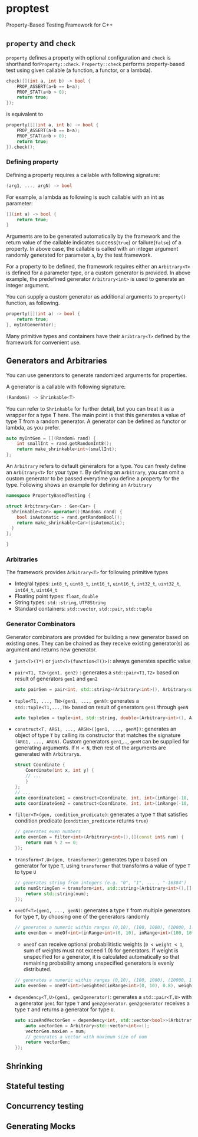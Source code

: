 # proptest
Property-Based Testing Framework for C++

## `property` and `check`

`property` defines a property with optional configuration and `check` is shorthand for`Property::check`.
`Property::check` performs property-based test using given callable (a function, a functor, or a lambda).

```cpp
check([](int a, int b) -> bool {
    PROP_ASSERT(a+b == b+a);
    PROP_STAT(a+b > 0);
    return true;
});
```

is equivalent to

```cpp
property([](int a, int b) -> bool {
    PROP_ASSERT(a+b == b+a);
    PROP_STAT(a+b > 0);
    return true;
}).check();
```

### Defining property
Defining a property requires a callable with following signature:

```cpp
(arg1, ..., argN) -> bool
```

For example, a lambda as following is such callable with an int as parameter:

```cpp
[](int a) -> bool {
    return true;
}
```

Arguments are to be generated automatically by the framework and the return value of the callable indicates success(`true`) or failure(`false`) of a property.
In above case, the callable is called with an integer argument randomly generated for parameter `a`, by the test framework. 

For a property to be defined, the framework requires either an `Arbitrary<T>` is defined for a parameter type, or a custom generator is provided. In above example, the predefined generator `Arbitrary<int>` is used to generate an integer argument.

You can supply a custom generator as additional arguments to `property()` function, as following.

```cpp
property([](int a) -> bool {
    return true;
}, myIntGenerator);
```

Many primitive types and containers have their `Aribtrary<T>` defined by the framework for convenient use.

## Generators and Arbitraries

You can use generators to generate randomized arguments for properties.

A generator is a callable with following signature:

```cpp
(Random&) -> Shrinkable<T>
```

You can refer to `Shrinkable` for further detail, but you can treat it as a wrapper for a type T here. The main point is that this generates a value of type T from a random generator. A generator can be defined as functor or lambda, as you prefer.  

```cpp
auto myIntGen = [](Random& rand) {
    int smallInt = rand.getRandomInt8();
    return make_shrinkable<int>(smallInt);
};
```

An `Arbitrary` refers to default generators for a type. You can freely define an `Arbitrary<T>` for your type `T`. By defining an `Arbitrary`, you can omit a custom generator to be passed everytime you define a property for the type. Following shows an example for defining an `Arbitrary`

```cpp
namespace PropertyBasedTesting {

struct Arbitrary<Car> : Gen<Car> {
  Shrinkable<Car> operator()(Random& rand) {
    bool isAutomatic = rand.getRandomBool();
    return make_shrinkable<Car>(isAutomatic);
  }
};

}
```

### Arbitraries

The framework provides `Arbitrary<T>` for following primitive types
* Integral types: `int8_t`, `uint8_t`, `int16_t`, `uint16_t`, `int32_t`, `uint32_t`, `int64_t`, `uint64_t`
* Floating point types: `float`, `double`
* String types: `std::string`, `UTF8String`
* Standard containers: `std::vector`, `std::pair`, `std::tuple`

### Generator Combinators

Generator combinators are provided for building a new generator based on existing ones. They can be chained as they receive existing generator(s) as argument and returns new generator.

* `just<T>(T*)` or `just<T>(function<T()>)`: always generates specific value

* `pair<T1, T2>(gen1, gen2)` : generates a `std::pair<T1,T2>` based on result of generators `gen1` and `gen2`

	```cpp
	auto pairGen = pair<int, std::string>(Arbitrary<int>(), Arbitrary<std::string>());
	```

* `tuple<T1, ..., TN>(gen1, ..., genN)`: generates a `std::tuple<T1,...,TN>` based on result of generators `gen1` through `genN`

	```cpp
	auto tupleGen = tuple<int, std::string, double>(Arbitrary<int>(), Arbitrary<std::string>(), Arbitrary<double>());
	```

* `construct<T, ARG1, ..., ARGN>([gen1, ..., genM])`: generates an object of type `T` by calling its constructor that matches the signature `(ARG1, ..., ARGN)`. Custom generators `gen1`,..., `genM` can be supplied for generating arguments. If `M < N`, then rest of the arguments are generated with `Arbitrary`s.

	```cpp
	struct Coordinate {
	    Coordinate(int x, int y) {
		// ...
	    }
	};
	// ...
	auto coordinateGen1 = construct<Coordinate, int, int>(inRange(-10, 10), inRange(-20, 20));
	auto coordinateGen2 = construct<Coordinate, int, int>(inRange(-10, 10)); // y is generated with Arbitrary<int>
	```

* `filter<T>(gen, condition_predicate)`:  generates a type `T` that satisfies condition predicate (`condition_predicate` returns `true`)

	```cpp
	// generates even numbers
	auto evenGen = filter<int>(Arbitrary<int>(),[](const int& num) {
	    return num % 2 == 0;
	});
	```

* `transform<T,U>(gen, transformer)`: generates type `U` based on generator for type `T`, using `transformer` that transforms a value of type `T` to type `U`

	```cpp
	// generates string from integers (e.g. "0", "1", ... , "-16384")
	auto numStringGen = transform<int, std::string>(Arbitrary<int>(),[](const int& num) {
	    return std::string(num);
	});
	```

* `oneOf<T>(gen1, ..., genN)`: generates a type `T` from multiple generators for type `T`, by choosing one of the generators randomly

	```cpp
	// generates a numeric within ranges (0,10), (100, 1000), (10000, 100000)
	auto evenGen = oneOf<int>(inRange<int>(0, 10), inRange<int>(100, 1000), inRange<int>(10000, 100000));
	```
	
	* `oneOf` can receive optional probabilitistic weights (`0 < weight < 1`, sum of weights must not exceed 1.0) for generators. If weight is unspecified for a generator, it is calculated automatically so that remaining probability among unspecified generators is evenly distributed.
	
	```cpp
	// generates a numeric within ranges (0,10), (100, 1000), (10000, 100000)
	auto evenGen = oneOf<int>(weighted(inRange<int>(0, 10), 0.8), weighted(inRange<int>(100, 1000), 0.15), inRange<int>(10000, 100000)/* weight automatically becomes 1.0 - (0.8 + 0.15) == 0.05 */);
	```

* `dependency<T,U>(gen1, gen2generator)`: generates a `std::pair<T,U>` with a generator `gen1` for type `T` and `gen2generator`. `gen2generator` receives a type `T` and returns a generator for type `U`.

	```cpp
	auto sizeAndVectorGen = dependency<int, std::vector<bool>>(Arbitrary<int>(),[](const int& num) {
	    auto vectorGen = Arbitrary<std::vector<int>>();
	    vectorGen.maxLen = num;
	    // generates a vector with maximum size of num
	    return vectorGen;
	});
	```


## Shrinking

## Stateful testing

## Concurrency testing

## Generating Mocks
## 
